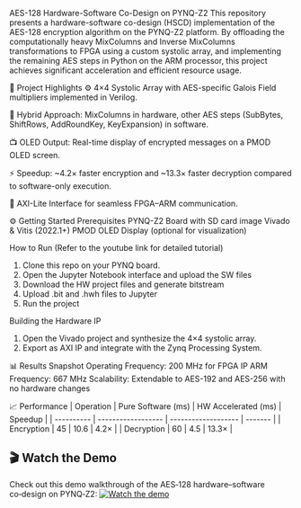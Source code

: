 AES-128 Hardware-Software Co-Design on PYNQ-Z2
This repository presents a hardware-software co-design (HSCD) implementation of the AES-128 encryption algorithm on the PYNQ-Z2 platform. By offloading the computationally heavy MixColumns and Inverse MixColumns transformations to FPGA using a custom systolic array, and implementing the remaining AES steps in Python on the ARM processor, this project achieves significant acceleration and efficient resource usage.

🚀 Project Highlights
⚙️ 4×4 Systolic Array with AES-specific Galois Field multipliers implemented in Verilog.

🧠 Hybrid Approach: MixColumns in hardware, other AES steps (SubBytes, ShiftRows, AddRoundKey, KeyExpansion) in software.

📺 OLED Output: Real-time display of encrypted messages on a PMOD OLED screen.

⚡ Speedup: ~4.2× faster encryption and ~13.3× faster decryption compared to software-only execution.

📡 AXI-Lite Interface for seamless FPGA–ARM communication.

⚙️ Getting Started
Prerequisites
PYNQ-Z2 Board with SD card image
Vivado & Vitis (2022.1+)
PMOD OLED Display (optional for visualization)

How to Run (Refer to the youtube link for detailed tutorial)
1) Clone this repo on your PYNQ board.
2) Open the Jupyter Notebook interface and upload the SW files
4) Download the HW project files and generate bitstream
5) Upload .bit and .hwh files to Jupyter 
6) Run the project

Building the Hardware IP
1) Open the Vivado project and synthesize the 4×4 systolic array.
2) Export as AXI IP and integrate with the Zynq Processing System.

📊 Results Snapshot
Operating Frequency: 200 MHz for FPGA IP
ARM Frequency: 667 MHz
Scalability: Extendable to AES-192 and AES-256 with no hardware changes

📈 Performance
| Operation  | Pure Software (ms) | HW Accelerated (ms) | Speedup |
| ---------- | ------------------ | ------------------- | ------- |
| Encryption | 45                 | 10.6                | 4.2×    |
| Decryption | 60                 | 4.5                 | 13.3×   |


## 🎬 Watch the Demo

Check out this demo walkthrough of the AES‑128 hardware–software co‑design on PYNQ‑Z2:
[![Watch the demo](https://img.youtube.com/vi/bTiKk6Puxxo/0.jpg)](https://www.youtube.com/watch?v=bTiKk6Puxxo)
